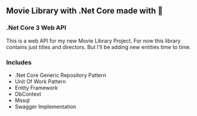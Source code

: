 ## Movie Library with .Net Core made with :yellow_heart:
### .Net Core 3 Web API
This is a web API for my new Movie Library Project. For now this library contains just titles and directors. But I'll be adding new entities time to time.
### Includes
- .Net Core Generic Repository Pattern
- Unit Of Work Pattern
- Entity Framework
- DbContext
- Mssql
- Swagger Implementation